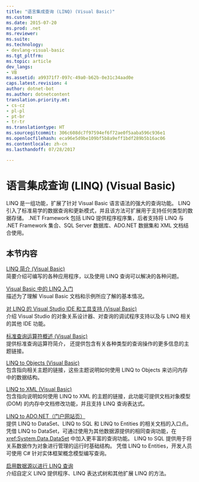 ```yaml
---
title: "语言集成查询 (LINQ) (Visual Basic)"
ms.custom: 
ms.date: 2015-07-20
ms.prod: .net
ms.reviewer: 
ms.suite: 
ms.technology:
- devlang-visual-basic
ms.tgt_pltfrm: 
ms.topic: article
dev_langs:
- VB
ms.assetid: a99371f7-097c-49a0-b62b-0e31c34aad0e
caps.latest.revision: 4
author: dotnet-bot
ms.author: dotnetcontent
translation.priority.mt:
- cs-cz
- pl-pl
- pt-br
- tr-tr
ms.translationtype: HT
ms.sourcegitcommit: 306c608dc7f97594ef6f72ae0f5aaba596c936e1
ms.openlocfilehash: eca96e5d9be109bf5b8a9eff1bdf289b5b16ac06
ms.contentlocale: zh-cn
ms.lasthandoff: 07/28/2017

---
```

# <a name="language-integrated-query-linq-visual-basic"></a>语言集成查询 (LINQ) (Visual Basic)
LINQ 是一组功能，扩展了针对 Visual Basic 语言语法的强大的查询功能。 LINQ 引入了标准易学的数据查询和更新模式，并且该方法可扩展用于支持任何类型的数据存储。  .NET Framework 包括 LINQ 提供程序程序集，后者支持将 LINQ 与 .NET Framework 集合、SQL Server 数据库、ADO.NET 数据集和 XML 文档结合使用。  
  
## <a name="in-this-section"></a>本节内容  
 [LINQ 简介 (Visual Basic)](../../../../visual-basic/programming-guide/concepts/linq/introduction-to-linq.md)  
 简要介绍可编写的各种应用程序，以及使用 LINQ 查询可以解决的各种问题。  
  
 [Visual Basic 中的 LINQ 入门](../../../../visual-basic/programming-guide/concepts/linq/getting-started-with-linq.md)  
 描述为了理解 Visual Basic 文档和示例所应了解的基本情况。  
  
 [对 LINQ 的 Visual Studio IDE 和工具支持 (Visual Basic)](../../../../visual-basic/programming-guide/concepts/linq/visual-studio-ide-and-tools-support-for-linq.md)  
 介绍 Visual Studio 的对象关系设计器、对查询的调试程序支持以及与 LINQ 相关的其他 IDE 功能。  
  
 [标准查询运算符概述 (Visual Basic)](../../../../visual-basic/programming-guide/concepts/linq/standard-query-operators-overview.md)  
 提供标准查询运算符简介， 还提供包含有关各种类型的查询操作的更多信息的主题链接。  
  
 [LINQ to Objects (Visual Basic)](../../../../visual-basic/programming-guide/concepts/linq/linq-to-objects.md)  
 包含指向相关主题的链接，这些主题说明如何使用 LINQ to Objects 来访问内存中的数据结构。  
  
 [LINQ to XML (Visual Basic)](../../../../visual-basic/programming-guide/concepts/linq/linq-to-xml.md)  
 包含指向说明如何使用 LINQ to XML 的主题的链接，此功能可提供文档对象模型 (DOM) 的内存中文档修改功能，并且支持 LINQ 查询表达式。  
  
 [LINQ to ADO.NET（门户网站页）](../../../../visual-basic/programming-guide/concepts/linq/linq-to-adonet-portal-page.md)  
 提供 LINQ to DataSet、LINQ to SQL 和 LINQ to Entities 的相关文档的入口点。 凭借 LINQ to DataSet，可通过使用为其他数据源提供的相同查询功能，在 <xref:System.Data.DataSet> 中加入更丰富的查询功能。 LINQ to SQL 提供用于将关系数据作为对象进行管理的运行时基础结构。 凭借 LINQ to Entities，开发人员可使用 C# 针对实体框架概念模型编写查询。  
  
 [启用数据源以进行 LINQ 查询](../../../../visual-basic/programming-guide/concepts/linq/enabling-a-data-source-for-linq-querying.md)  
 介绍自定义 LINQ 提供程序、LINQ 表达式树和其他扩展 LINQ 的方法。


